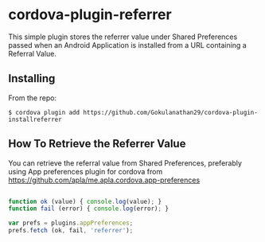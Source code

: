 # cordova-plugin-referrer

This simple plugin stores the referrer value under Shared Preferences passed when an Android Application is installed from a URL containing a Referral Value.


Installing
---

From the repo:

	$ cordova plugin add https://github.com/Gokulanathan29/cordova-plugin-installreferrer


How To Retrieve the Referrer Value
---

You can retrieve the referral value from Shared Preferences, preferably using App preferences plugin for cordova from https://github.com/apla/me.apla.cordova.app-preferences

```javascript

function ok (value) { console.log(value); }
function fail (error) { console.log(error); }

var prefs = plugins.appPreferences;
prefs.fetch (ok, fail, 'referrer');

```

